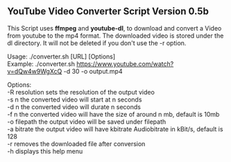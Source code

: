 ## YouTube Video Converter Script Version 0.5b

This Script uses **ffmpeg** and **youtube-dl**, to download and convert a Video from youtube to the mp4 format. The downloaded video is stored under the dl directory. It will not be deleted if you don't use the -r option.

Usage: ./converter.sh [URL] [Options] <br>
Example: ./converter.sh https://www.youtube.com/watch?v=dQw4w9WgXcQ -d 30 -o output.mp4<br>


Options:<br>
-R resolution sets the resolution of the output video<br>
-s n          the converted video will start at n seconds<br>
-d n          the converted video will durate n seconds<br>
-f n          the converted video will have the size of around n mb, default is 10mb<br>
-o filepath   the output video will be saved under filepath<br>
-a bitrate    the output video will have kbitrate Audiobitrate in kBit/s, default is 128<br>
-r            removes the downloaded file after conversion<br>
-h            displays this help menu<br>
